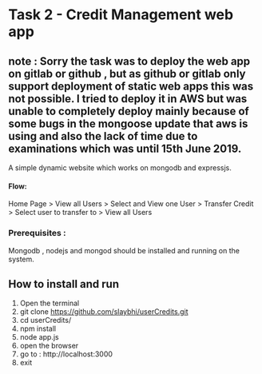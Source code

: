 # Task 2 - Credit Management web app

## note : Sorry the task was to deploy the web app on gitlab or github , but as github or gitlab only support deployment of static web apps this was not possible. I tried to deploy it in AWS but was unable to completely deploy mainly because of some bugs in the mongoose update that aws is using and also the lack of time due to examinations which was until 15th June 2019.

A simple dynamic website which works on mongodb and expressjs.
#### Flow:
Home Page > View all Users > Select and View one User > Transfer Credit > Select user to transfer to > View all Users

### Prerequisites :
Mongodb , nodejs and mongod should be installed and running on the system.

## How to install and run
1. Open the terminal
2. git clone https://github.com/slaybhi/userCredits.git
3. cd userCredits/
4. npm install
5. node app.js
6. open the browser
7. go to : http://localhost:3000
8. exit

